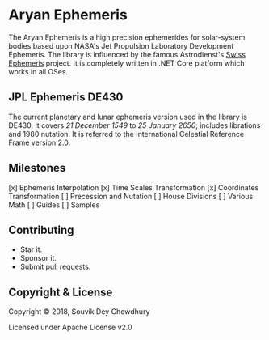 # Aryan Ephemeris
The Aryan Ephemeris is a high precision ephemerides for solar-system bodies based upon NASA's Jet Propulsion Laboratory Development Ephemeris. The library is influenced by the famous Astrodienst's [Swiss Ephemeris](http://www.astro.com/swisseph/swepha_e.htm) project. It is completely written in .NET Core platform which works in all OSes.

## JPL Ephemeris DE430
The current planetary and lunar ephemeris version used in the library is DE430. It covers *21 December 1549* to *25 January 2650*; includes librations and 1980 nutation. It is referred to the International Celestial Reference Frame version 2.0.

## Milestones
[x] Ephemeris Interpolation
[x] Time Scales Transformation
[x] Coordinates Transformation
[ ] Precession and Nutation
[ ] House Divisions
[ ] Various Math
[ ] Guides
[ ] Samples

## Contributing
- Star it.
- Sponsor it.
- Submit pull requests.

## Copyright & License
Copyright © 2018, Souvik Dey Chowdhury

Licensed under Apache License v2.0